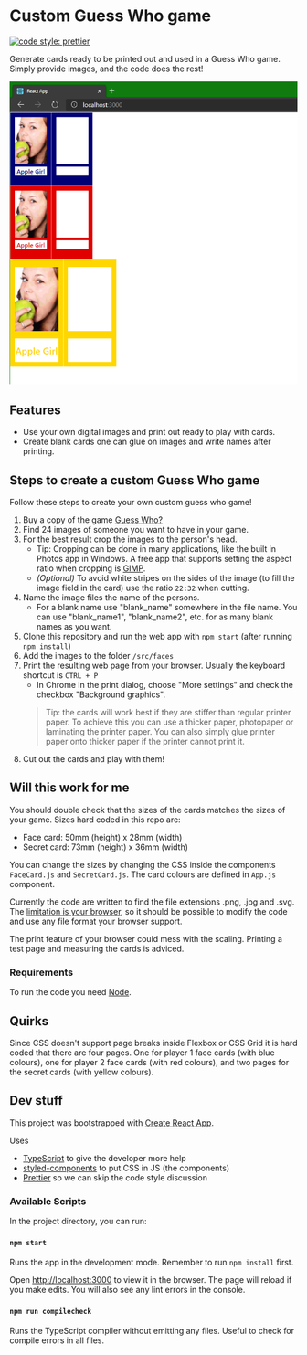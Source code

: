# Custom Guess Who game

[![code style: prettier](https://img.shields.io/badge/code_style-prettier-ff69b4.svg?style=flat-square)](https://github.com/prettier/prettier)

Generate cards ready to be printed out and used in a Guess Who game. Simply provide images, and the code does the rest!

![Screenshot of the code in action](./docs/assets/chrome_screenshot.png)

## Features

- Use your own digital images and print out ready to play with cards.
- Create blank cards one can glue on images and write names after printing.

## Steps to create a custom Guess Who game

Follow these steps to create your own custom guess who game!

1. Buy a copy of the game [Guess Who?](https://en.wikipedia.org/wiki/Guess_Who%3F)
2. Find 24 images of someone you want to have in your game.
3. For the best result crop the images to the person's head.
   - Tip: Cropping can be done in many applications, like the built in Photos app in Windows. A free app that supports setting the aspect ratio when cropping is [GIMP](https://www.gimp.org/).
   - *(Optional)* To avoid white stripes on the sides of the image (to fill the image field in the card) use the ratio `22:32` when cutting.
4. Name the image files the name of the persons.
   - For a blank name use "blank_name" somewhere in the file name. You can use "blank_name1", "blank_name2", etc. for as many blank names as you want.
5. Clone this repository and run the web app with `npm start` (after running `npm install`)
6. Add the images to the folder `/src/faces`
7. Print the resulting web page from your browser. Usually the keyboard shortcut is `CTRL + P`
   - In Chrome in the print dialog, choose "More settings" and check the checkbox "Background graphics".
   > Tip: the cards will work best if they are stiffer than regular printer paper. To achieve this you can use a thicker paper, photopaper or laminating the printer paper. You can also simply glue printer paper onto thicker paper if the printer cannot print it.
8. Cut out the cards and play with them!

## Will this work for me

You should double check that the sizes of the cards matches the sizes of your game. Sizes hard coded in this repo are:

- Face card: 50mm (height) x 28mm (width)
- Secret card: 73mm (height) x 36mm (width)

You can change the sizes by changing the CSS inside the components `FaceCard.js` and `SecretCard.js`. The card colours are defined in `App.js` component.

Currently the code are written to find the file extensions .png, .jpg and .svg. The [limitation is your browser](https://developer.mozilla.org/en-US/docs/Web/HTML/Element/img#Supported_image_formats), so it should be possible to modify the code and use any file format your browser support.

The print feature of your browser could mess with the scaling. Printing a test page and measuring the cards is adviced.

### Requirements

To run the code you need [Node](https://nodejs.org/).

## Quirks

Since CSS doesn't support page breaks inside Flexbox or CSS Grid it is hard coded that there are four pages. One for player 1 face cards (with blue colours), one for player 2 face cards (with red colours), and two pages for the secret cards (with yellow colours).

## Dev stuff

This project was bootstrapped with [Create React App](https://github.com/facebook/create-react-app).

Uses

- [TypeScript](https://www.typescriptlang.org/) to give the developer more help
- [styled-components](https://styled-components.com/) to put CSS in JS (the components)
- [Prettier](https://prettier.io/) so we can skip the code style discussion

### Available Scripts

In the project directory, you can run:

#### `npm start`

Runs the app in the development mode. Remember to run `npm install` first.

Open [http://localhost:3000](http://localhost:3000) to view it in the browser. The page will reload if you make edits. You will also see any lint errors in the console.

#### `npm run compilecheck`

Runs the TypeScript compiler without emitting any files. Useful to check for compile errors in all files.
